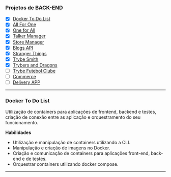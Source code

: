 ### Projetos de BACK-END

- [x] [Docker To Do List](#docker-to-do-list)
- [x] [All For One](#all-for-one)
- [x] [One for All](#one-for-all)
- [x] [Talker Manager](#talker-manager)
- [x] [Store Manager](#store-manager)
- [x] [Blogs API](#blogs-api)
- [x] [Stranger Things](#stranger-things)
- [x] [Trybe Smith](#trybe-smith)
- [x] [Trybers and Dragons](#trybers-and-dragons)
- [ ] [Trybe Futebol Clube](#trybe-futebol-clube)
- [ ] [Commerce](#commerce)
- [ ] [Delivery APP](#delivery-app)

---

### Docker To Do List

Utilização de containers para aplicações de frontend, backend e testes, criação de conexão entre as aplicação e orquestramento do seu funcionamento.
  
**Habilidades**

  - Utilização e manipulação de containers utilizando a CLI.
  - Manipulação e criação de imagens no Docker.
  - Criação e comunicação de containers para aplicações front-end, back-end e de testes.
  - Orquestrar containers utilizando docker compose.

---
<!--
### All For One



**Habilidades**
  
  -
  -

---

### One for All


**Habilidades**
  
  -
  -

---

### Talker Manager


**Habilidades**
  
  -
  -
  
---

### Store Manager


**Habilidades**
  
  -
  -

---

### Blogs API


**Habilidades**
  
  -
  -

---

### Stranger Things


**Habilidades**
  
  -
  -
  
---

### Trybe Smith


**Habilidades**
  
  -
  -

---

### Trybers and Dragons


**Habilidades**
  
  -
  -

---

### Trybe Futebol Clube


**Habilidades**
  
  -
  -
  
---

### Commerce


**Habilidades**
  
  -
  -

---

### Delivery APP


**Habilidades**
  
  -
  -

--- -->
